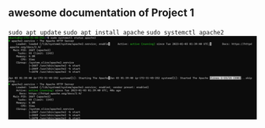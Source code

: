 ## awesome documentation of Project 1

`sudo apt update`
`sudo apt install apache`
`sudo systemctl apache2`
![apache-status](./images/apache-status.jpg)